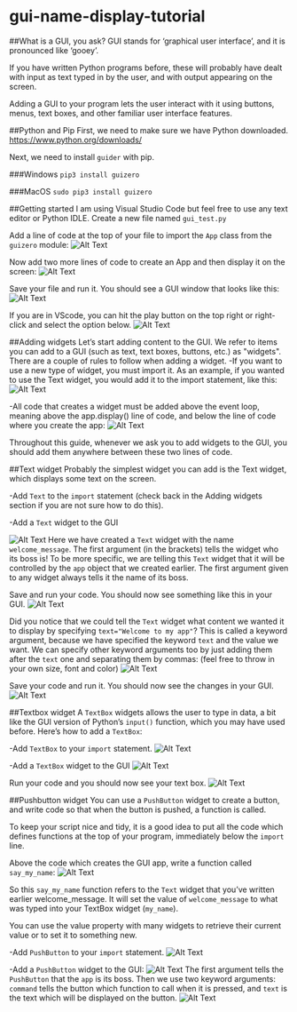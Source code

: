 # gui-name-display-tutorial
##What is a GUI, you ask?
GUI stands for ‘graphical user interface’, and it is pronounced like ‘gooey’.

If you have written Python programs before, these will probably have dealt with input as text typed in by the user, and with output appearing on the screen.

Adding a GUI to your program lets the user interact with it using buttons, menus, text boxes, and other familiar user interface features.

##Python and Pip
First, we need to make sure we have Python downloaded. https://www.python.org/downloads/

Next, we need to install `guider` with pip. 

###Windows 
`pip3 install guizero`

###MacOS
`sudo pip3 install guizero`

##Getting started 
I am using Visual Studio Code but feel free to use any text editor or Python IDLE. 
Create a new file named `gui_test.py`

Add a line of code at the top of your file to import the `App` class from the `guizero` module:
![Alt Text](https://thepracticaldev.s3.amazonaws.com/i/zt2kj2w1t93pfg2wo3ku.png)

Now add two more lines of code to create an App and then display it on the screen:
![Alt Text](https://thepracticaldev.s3.amazonaws.com/i/1lw9a05tyf7imn1lvefd.png)

Save your file and run it. You should see a GUI window that looks like this:
![Alt Text](https://thepracticaldev.s3.amazonaws.com/i/lokn5w22jul57d0kdnxm.png)

If you are in VScode, you can hit the play button on the top right or right-click and select the option below.
![Alt Text](https://thepracticaldev.s3.amazonaws.com/i/ke8l0jm5w4s68h0178zn.png)

##Adding widgets
Let’s start adding content to the GUI. We refer to items you can add to a GUI (such as text, text boxes, buttons, etc.) as "widgets". There are a couple of rules to follow when adding a widget.
-If you want to use a new type of widget, you must import it. As an example, if you wanted to use the Text widget, you would add it to the import statement, like this:
![Alt Text](https://thepracticaldev.s3.amazonaws.com/i/ihr3hb24zps8zubvckf3.png)

-All code that creates a widget must be added above the event loop, meaning above the app.display() line of code, and below the line of code where you create the app:
![Alt Text](https://thepracticaldev.s3.amazonaws.com/i/5zypi0ywv6t2w13lvrd3.png)

Throughout this guide, whenever we ask you to add widgets to the GUI, you should add them anywhere between these two lines of code.

##Text widget
Probably the simplest widget you can add is the Text widget, which displays some text on the screen.

-Add `Text` to the `import` statement (check back in the Adding widgets section if you are not sure how to do this).

-Add a `Text` widget to the GUI

![Alt Text](https://thepracticaldev.s3.amazonaws.com/i/y87tpmazclhjul0c7ni8.png)
Here we have created a `Text` widget with the name `welcome_message`. The first argument (in the brackets) tells the widget who its boss is! To be more specific, we are telling this `Text` widget that it will be controlled by the `app` object that we created earlier. The first argument given to any widget always tells it the name of its boss.

Save and run your code. You should now see something like this in your GUI. 
![Alt Text](https://thepracticaldev.s3.amazonaws.com/i/kt3tfbnzrzygq64w5dck.png)

Did you notice that we could tell the `Text` widget what content we wanted it to display by specifying `text="Welcome to my app"`? This is called a keyword argument, because we have specified the keyword `text` and the value we want. We can specify other keyword arguments too by just adding them after the `text` one and separating them by commas: (feel free to throw in your own size, font and color)
![Alt Text](https://thepracticaldev.s3.amazonaws.com/i/9fe82hxo4bkio38io5v6.png)

Save your code and run it. You should now see the changes in your GUI. 
![Alt Text](https://thepracticaldev.s3.amazonaws.com/i/4weqlnn0zz6oflqaz1nb.png)

##Textbox widget 
A `TextBox` widgets allows the user to type in data, a bit like the GUI version of Python’s `input()` function, which you may have used before. Here’s how to add a `TextBox`:

-Add `TextBox` to your `import` statement.
![Alt Text](https://thepracticaldev.s3.amazonaws.com/i/w63mk93pramvvqhyl41x.png)

-Add a `TextBox` widget to the GUI
![Alt Text](https://thepracticaldev.s3.amazonaws.com/i/64055tffwrdeodu4qzzv.png)

Run your code and you should now see your text box.
![Alt Text](https://thepracticaldev.s3.amazonaws.com/i/am80vq9w80y6ok9qsr9u.png)

##Pushbutton widget
You can use a `PushButton` widget to create a button, and write code so that when the button is pushed, a function is called.

To keep your script nice and tidy, it is a good idea to put all the code which defines functions at the top of your program, immediately below the `import` line.

Above the code which creates the GUI app, write a function called `say_my_name`:
![Alt Text](https://thepracticaldev.s3.amazonaws.com/i/2la8mdugbbjhw7lbm5oi.png)

So this `say_my_name` function refers to the `Text` widget that you’ve written earlier welcome_message. It will set the value of `welcome_message` to what was typed into your TextBox widget (`my_name`).

You can use the value property with many widgets to retrieve their current value or to set it to something new.

-Add `PushButton` to your `import` statement.
![Alt Text](https://thepracticaldev.s3.amazonaws.com/i/vvly1bkvuqeslxxfs8as.png)

-Add a `PushButton` widget to the GUI:
![Alt Text](https://thepracticaldev.s3.amazonaws.com/i/j47w218zlsi2rwhnvrr1.png)
The first argument tells the `PushButton` that the `app` is its boss. Then we use two keyword arguments: `command` tells the button which function to call when it is pressed, and `text` is the text which will be displayed on the button.
![Alt Text](https://thepracticaldev.s3.amazonaws.com/i/80n5cy9r5pxcsq269had.png)
